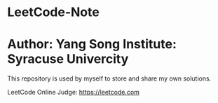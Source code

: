 # LeetCode-Note
# Author: Yang Song     Institute: Syracuse Univercity

This repository is used by myself to store and share my own solutions.

LeetCode Online Judge: https://leetcode.com
